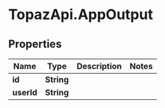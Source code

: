 # TopazApi.AppOutput

## Properties
Name | Type | Description | Notes
------------ | ------------- | ------------- | -------------
**id** | **String** |  | 
**userId** | **String** |  | 


